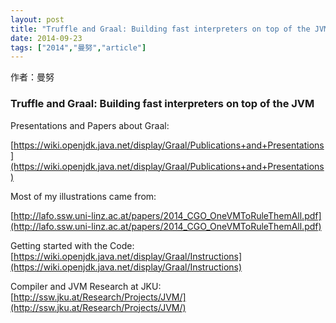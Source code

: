 ```yaml
---
layout: post
title: "Truffle and Graal: Building fast interpreters on top of the JVM"
date: 2014-09-23
tags: ["2014","曼努","article"]
---
```


作者：曼努

### Truffle and Graal: Building fast interpreters on top of the JVM

Presentations and Papers about Graal:

[https://wiki.openjdk.java.net/display/Graal/Publications+and+Presentations](https://wiki.openjdk.java.net/display/Graal/Publications+and+Presentations)

Most of my illustrations came from:

[http://lafo.ssw.uni-linz.ac.at/papers/2014_CGO_OneVMToRuleThemAll.pdf](http://lafo.ssw.uni-linz.ac.at/papers/2014_CGO_OneVMToRuleThemAll.pdf)

Getting started with the Code:
[https://wiki.openjdk.java.net/display/Graal/Instructions](https://wiki.openjdk.java.net/display/Graal/Instructions)

Compiler and JVM Research at JKU:
[http://ssw.jku.at/Research/Projects/JVM/](http://ssw.jku.at/Research/Projects/JVM/)
